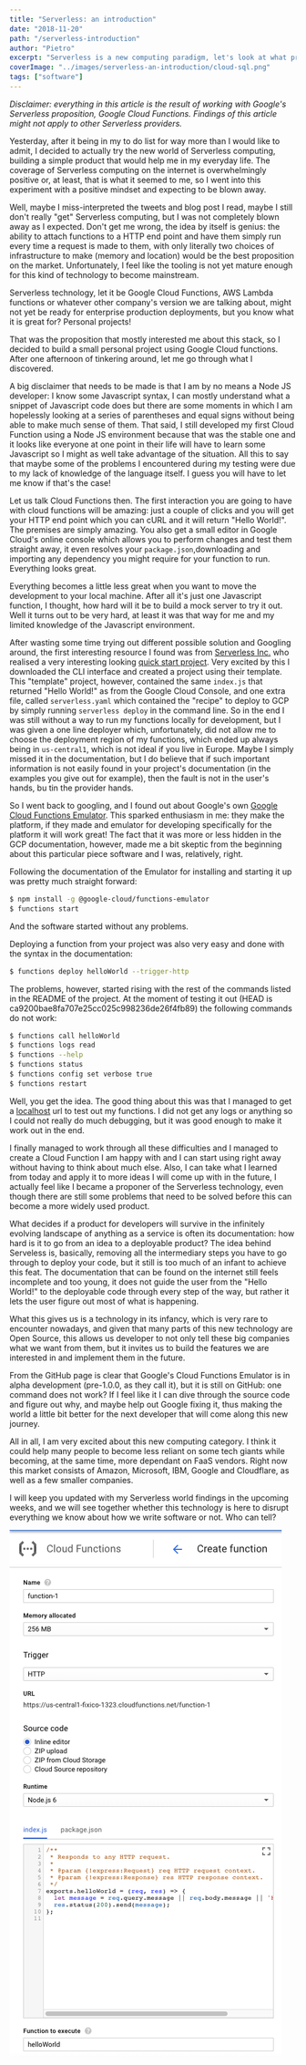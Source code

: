 ```yaml
---
title: "Serverless: an introduction"
date: "2018-11-20"
path: "/serverless-introduction"
author: "Pietro"
excerpt: "Serverless is a new computing paradigm, let's look at what problems it still has."
coverImage: "../images/serverless-an-introduction/cloud-sql.png"
tags: ["software"]
---
```


*Disclaimer: everything in this article is the result of working with Google's Serverless proposition, Google Cloud Functions. Findings of this article might not apply to other Serverless providers.*

Yesterday, after it being in my to do list for way more than I would like to admit, I decided to actually try the new world of Serverless computing, building a simple product that would help me in my everyday life. The coverage of Serverless computing on the internet is overwhelmingly positive or, at least, that is what it seemed to me, so I went into this experiment with a positive mindset and expecting to be blown away.

Well, maybe I miss-interpreted the tweets and blog post I read, maybe I still don't really "get" Serverless computing, but I was not completely blown away as I expected. Don't get me wrong, the idea by itself is genius: the ability to attach functions to a HTTP end point and have them simply run every time a request is made to them, with only literally two choices of infrastructure to make (memory and location) would be the best proposition on the market. Unfortunately, I feel like the tooling is not yet mature enough for this kind of technology to become mainstream.

Serverless technology, let it be Google Cloud Functions, AWS Lambda functions or whatever other company's version we are talking about, might not yet be ready for enterprise production deployments, but you know what it is great for? Personal projects!

That was the proposition that mostly interested me about this stack, so I decided to build a small personal project using Google Cloud functions. After one afternoon of tinkering around, let me go through what I discovered.

A big disclaimer that needs to be made is that I am by no means a Node JS developer: I know some Javascript syntax, I can mostly understand what a snippet of Javascript code does but there are some moments in which I am hopelessly looking at a series of parentheses and equal signs without being able to make much sense of them. That said, I still developed my first Cloud Function using a Node JS environment because that was the stable one and it looks like everyone at one point in their life will have to learn some Javascript so I might as well take advantage of the situation. All this to say that maybe some of the problems I encountered during my testing were due to my lack of knowledge of the language itself. I guess you will have to let me know if that's the case!

Let us talk Cloud Functions then. The first interaction you are going to have with cloud functions will be amazing: just a couple of clicks and you will get your HTTP end point which you can cURL and it will return "Hello World!". The premises are simply amazing. You also get a small editor in Google Cloud's online console which allows you to perform changes and test them straight away, it even resolves your `package.json`,downloading and importing any dependency you might require for your function to run. Everything looks great.

Everything becomes a little less great when you want to move the development to your local machine. After all it's just one Javascript function, I thought, how hard will it be to build a mock server to try it out. Well it turns out to be very hard, at least it was that way for me and my limited knowledge of the Javascript environment.

After wasting some time trying out different possible solution and Googling around, the first interesting resource I found was from [Serverless Inc.](https://serverless.com/) who realised a very interesting looking [quick start project](https://serverless.com/framework/docs/providers/google/guide/quick-start/). Very excited by this I downloaded the CLI interface and created a project using their template. This "template" project, however, contained the same `index.js` that returned "Hello World!" as from the Google Cloud Console, and one extra file, called `serverless.yaml` which contained the "recipe" to deploy to GCP by simply running `serverless deploy` in the command line. So in the end I was still without a way to run my functions locally for development, but I was given a one line deployer which, unfortunately, did not allow me to choose the deployment region of my functions, which ended up always being in `us-central1`, which is not ideal if you live in Europe. Maybe I simply missed it in the documentation, but I do believe that if such important information is not easily found in your project's documentation (in the examples you give out for example), then the fault is not in the user's hands, bu tin the provider hands.

So I went back to googling, and I found out about Google's own [Google Cloud Functions Emulator](https://github.com/GoogleCloudPlatform/cloud-functions-emulator). This sparked enthusiasm in me: they make the platform, if they made and emulator for developing specifically for the platform it will work great! The fact that it was more or less hidden in the GCP documentation, however, made me a bit skeptic from the beginning about this particular piece software and I was, relatively, right.

Following the documentation of the Emulator for installing and starting it up was pretty much straight forward:

```bash
$ npm install -g @google-cloud/functions-emulator
$ functions start
```

And the software started without any problems.

Deploying a function from your project was also very easy and done with the syntax in the documentation:

```bash
$ functions deploy helloWorld --trigger-http
```

The problems, however, started rising with the rest of the commands listed in the README of the project. At the moment of testing it out (HEAD is ca9200bae8fa707e25cc025c998236de26f4fb89) the following commands do not work:

```bash
$ functions call helloWorld
$ functions logs read
$ functions --help
$ functions status
$ functions config set verbose true
$ functions restart
```

Well, you get the idea. The good thing about this was that I managed to get a [localhost](http://localhost) url to test out my functions. I did not get any logs or anything so I could not really do much debugging, but it was good enough to make it work out in the end.

I finally managed to work through all these difficulties and I managed to create a Cloud Function I am happy with and I can start using right away without having to think about much else. Also, I can take what I learned from today and apply it to more ideas I will come up with in the future, I actually feel like I became a proponer of the Serverless technology, even though there are still some problems that need to be solved before this can become a more widely used product.

What decides if a product for developers will survive in the infinitely evolving landscape of anything as a service is often its documentation: how hard is it to go from an idea to a deployable product? The idea behind Serveless is, basically, removing all the intermediary steps you have to go through to deploy your code, but it still is too much of an infant to achieve this feat. The documentation that can be found on the internet still feels incomplete and too young, it does not guide the user from the "Hello World!" to the deployable code through every step of the way, but rather it lets the user figure out most of what is happening. 

What this gives us is a technology in its infancy, which is very rare to encounter nowadays, and given that many parts of this new technology are Open Source, this allows us developer to not only tell these big companies what we want from them, but it invites us to build the features we are interested in and implement them in the future.

From the GitHub page is clear that Google's Cloud Functions Emulator is in alpha development (pre-1.0.0, as they call it), but it is still on GitHub: one command does not work? If I feel like it I can dive through the source code and figure out why, and maybe help out Google fixing it, thus making the world a little bit better for the next developer that will come along this new journey.

All in all, I am very excited about this new computing category. I think it could help many people to become less reliant on some tech giants while becoming, at the same time, more dependant on FaaS vendors. Right now this market consists of Amazon, Microsoft, IBM, Google and Cloudflare, as well as a few smaller companies.

I will keep you updated with my Serverless world findings in the upcoming weeks, and we will see together whether this technology is here to disrupt everything we know about how we write software or not. Who can tell?

![Creating a new Cloud Function](../images/serverless-an-introduction/create-function.png)